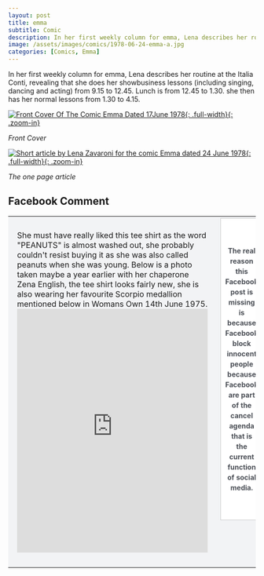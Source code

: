 ```yaml
---
layout: post
title: emma
subtitle: Comic
description: In her first weekly column for emma, Lena describes her routine at the Italia Conti, revealing that she does her showbusiness lessons (including singing, dancing and acting) from 9.15 to 12.45. Lunch is from 12.45 to 1.30. she then has her normal lessons from 1.30 to 4.15.
image: /assets/images/comics/1978-06-24-emma-a.jpg
categories: [Comics, Emma]
---
```


In her first weekly column for emma, Lena describes her routine at the Italia Conti, revealing that she does her showbusiness lessons (including singing, dancing and acting) from 9.15 to 12.45. Lunch is from 12.45 to 1.30. she then has her normal lessons from 1.30 to 4.15.

[![Front Cover Of The Comic Emma Dated 17June 1978](/assets/images/comics/1978-06-24-emma-a.jpg){: .full-width}{: .zoom-in}](/assets/images/comics/1978-06-24-emma-a.jpg)

<cite>Front Cover</cite>

[![Short article by Lena Zavaroni for the comic Emma dated 24 June 1978](/assets/images/comics/1978-06-24-emma-b.jpg){: .full-width}{: .zoom-in}](/assets/images/comics/1978-06-24-emma-b.jpg)

<cite>The one page article</cite>

## Facebook Comment
<table>
<tr style="background-color:#f2f3f5;">
<td>
<p style="width:388px; padding:10px; background-color:#f2f3f5;">
She must have really liked this tee shirt as the word "PEANUTS" is almost washed out, she probably couldn't resist buying it as she was also called peanuts when she was young. Below is a photo taken maybe a year earlier with her chaperone Zena English, the tee shirt looks fairly new, she is also wearing her favourite Scorpio medallion mentioned below in Womans Own 14th June 1975.
<iframe src="https://www.facebook.com/plugins/post.php?href=https%3A%2F%2Fwww.facebook.com%2Fphoto.php%3Ffbid%3D875411056131987%26set%3Dp.875411056131987%26type%3D3%26av%3D311829398949967%26eav%3DAfaq50QGj-Pd6lKtoM5Es5RWysTHLZvgVy-nvoI19WJ2_vIRK_13yn3yC9E_viMNRhE%26theater&width=500&show_text=true&height=497&appId" width="388" height="497" style="border:none;overflow:hidden" scrolling="no" frameborder="0" allowTransparency="true" allow="encrypted-media"></iframe>
</p>
</td>

<td>
<p style="position: relative; top: -45px; background-color:#ffffff; color: #4b4f56; border: 1px solid #cccccc; font-size: 14px; font-weight: bold; line-height: 21px; padding: 55px 9px; text-align: center;">The real reason this Facebook post is missing is because Facebook block innocent people because Facebook are part of the cancel agenda that is the current function of social media.</p>
</td>
</tr>

